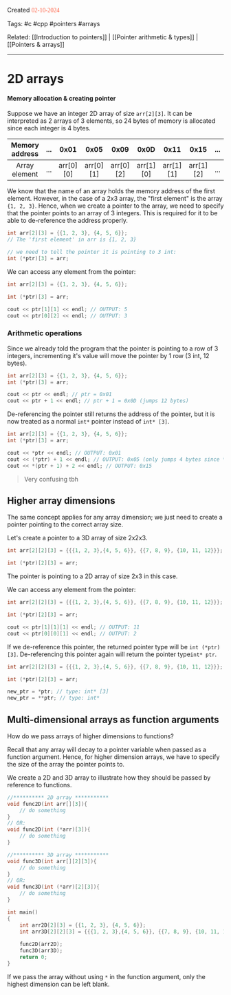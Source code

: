 
Created <font style="color:tomato; font-family:Consolas;">02-10-2024</font>

Tags: #c #cpp #pointers #arrays

Related: [[Introduction to pointers]] | [[Pointer arithmetic & types]] | [[Pointers & arrays]]

****

# 2D arrays

#### Memory allocation & creating pointer

Suppose we have an integer 2D array of size `arr[2][3]`. It can be interpreted as 2 arrays of 3 elements, so 24 bytes of memory is allocated since each integer is 4 bytes.

| Memory address | ... |   0x01    |   0x05    |   0x09    |   0x0D    |   0x11    |   0x15    | ... |
| :------------: | :-: | :-------: | :-------: | :-------: | :-------: | :-------: | :-------: | :-: |
| Array element  | ... | arr[0][0] | arr[0][1] | arr[0][2] | arr[1][0] | arr[1][1] | arr[1][2] | ... |

We know that the name of an array holds the memory address of the first element. However, in the case of a 2x3 array, the "first element" is the array `{1, 2, 3}`. Hence, when we create a pointer to the array, we need to specify that the pointer points to an array of 3 integers. This is required for it to be able to de-reference the address properly.

````c++
int arr[2][3] = {{1, 2, 3}, {4, 5, 6}};
// The 'first element' in arr is {1, 2, 3}

// we need to tell the pointer it is pointing to 3 int:
int (*ptr)[3] = arr;
````

We can access any element from the pointer:

````c++
int arr[2][3] = {{1, 2, 3}, {4, 5, 6}};

int (*ptr)[3] = arr;

cout << ptr[1][1] << endl; // OUTPUT: 5
cout << ptr[0][2] << endl; // OUTPUT: 3
````

### Arithmetic operations

Since we already told the program that the pointer is pointing to a row of 3 integers, incrementing it's value will move the pointer by 1 row (3 int, 12 bytes). 

````c++
int arr[2][3] = {{1, 2, 3}, {4, 5, 6}};
int (*ptr)[3] = arr;

cout << ptr << endl; // ptr = 0x01
cout << ptr + 1 << endl; // ptr + 1 = 0x0D (jumps 12 bytes)
````

De-referencing the pointer still returns the address of the pointer, but it is now treated as a normal `int*` pointer instead of `int* [3]`.

````c++
int arr[2][3] = {{1, 2, 3}, {4, 5, 6}};
int (*ptr)[3] = arr;

cout << *ptr << endl; // OUTPUT: 0x01
cout << (*ptr) + 1 << endl; // OUTPUT: 0x05 (only jumps 4 bytes since *ptr is int*)
cout << *(ptr + 1) + 2 << endl; // OUTPUT: 0x15
````

> Very confusing tbh


## Higher array dimensions

The same concept applies for any array dimension; we just need to create a pointer pointing to the correct array size.

Let's create a pointer to a 3D array of size 2x2x3. 

````c++
int arr[2][2][3] = {{{1, 2, 3},{4, 5, 6}}, {{7, 8, 9}, {10, 11, 12}}};

int (*ptr)[2][3] = arr;
````

The pointer is pointing to a 2D array of size 2x3 in this case.

We can access any element from the pointer:

````c++
int arr[2][2][3] = {{{1, 2, 3},{4, 5, 6}}, {{7, 8, 9}, {10, 11, 12}}};

int (*ptr)[2][3] = arr;

cout << ptr[1][1][1] << endl; // OUTPUT: 11
cout << ptr[0][0][1] << endl; // OUTPUT: 2
````

If we de-reference this pointer, the returned pointer type will be `int (*ptr)[3]`. De-referencing this pointer again will return the pointer type`int* ptr`.

````c++
int arr[2][2][3] = {{{1, 2, 3},{4, 5, 6}}, {{7, 8, 9}, {10, 11, 12}}};

int (*ptr)[2][3] = arr;

new_ptr = *ptr; // type: int* [3]
new_ptr = **ptr; // type: int*
````


## Multi-dimensional arrays as function arguments

How do we pass arrays of higher dimensions to functions?

Recall that any array will decay to a pointer variable when passed as a function argument. Hence, for higher dimension arrays, we have to specify the size of the array the pointer points to.

We create a 2D and 3D array to illustrate how they should be passed by reference to functions.

````c++
//********** 2D array ***********
void func2D(int arr[][3]){
	// do something
}
// OR:
void func2D(int (*arr)[3]){
	// do something
}

//********** 3D array ***********
void func3D(int arr[][2][3]){
	// do something
}
// OR:
void func3D(int (*arr)[2][3]){
	// do something
}

int main()
{
	int arr2D[2][3] = {{1, 2, 3}, {4, 5, 6}};
	int arr3D[2][2][3] = {{{1, 2, 3},{4, 5, 6}}, {{7, 8, 9}, {10, 11, 12}}};
	
	func2D(arr2D);
	func3D(arr3D);
	return 0;
}
````

If we pass the array without using `*` in the function argument, only the highest dimension can be left blank.